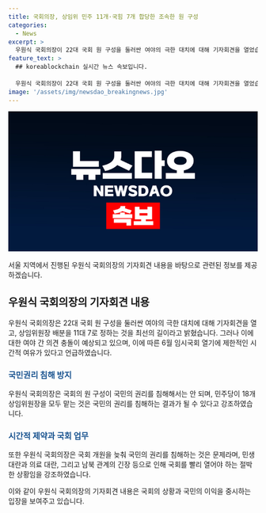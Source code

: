 ```yaml
---
title: 국회의장, 상임위 민주 11개·국힘 7개 합당한 조속한 원 구성
categories:
  - News
excerpt: >
  우원식 국회의장이 22대 국회 원 구성을 둘러싼 여야의 극한 대치에 대해 기자회견을 열었습니다. 그는 상임위원장 배분을 논의하고 "현재로서는 11대 7로 배분하여 원 구성을 마무리해야 한다"고 밝혔습니다. 또한 국민의 권리를 침해하지 말아야 한다며 국회 개원을 늦추는 것은 국민에 대한 권리 침해라고 지적했습니다. 이에 대한 해결책을 촉구했습니다.
feature_text: >
  ## koreablockchain 실시간 뉴스 속보입니다.

  우원식 국회의장이 22대 국회 원 구성을 둘러싼 여야의 극한 대치에 대해 기자회견을 열었습니다. 그는 상임위원장 배분을 논의하고 "현재로서는 11대 7로 배분하여 원 구성을 마무리해야 한다"고 밝혔습니다. 또한 국민의 권리를 침해하지 말아야 한다며 국회 개원을 늦추는 것은 국민에 대한 권리 침해라고 지적했습니다. 이에 대한 해결책을 촉구했습니다.
image: '/assets/img/newsdao_breakingnews.jpg'
---
```


<p><img src="/assets/img/newsdao_breakingnews.jpg" alt="koreablockchain 속보" /></p>

<p>서울 지역에서 진행된 우원식 국회의장의 기자회견 내용을 바탕으로 관련된 정보를 제공하겠습니다.</p>

<h2 data-ke-size="size26">우원식 국회의장의 기자회견 내용</h2>

<p data-ke-size="size16">우원식 국회의장은 22대 국회 원 구성을 둘러싼 여야의 극한 대치에 대해 기자회견을 열고, 상임위원장 배분을 11대 7로 정하는 것을 최선의 길이라고 밝혔습니다. 그러나 이에 대한 여야 간 의견 충돌이 예상되고 있으며, 이에 따른 6월 임시국회 열기에 제한적인 시간적 여유가 있다고 언급하였습니다.</p>

<h3><b><span style="color: #1a5490;">국민권리 침해 방지</span></b></h3>

<p data-ke-size="size16">우원식 국회의장은 국회의 원 구성이 국민의 권리를 침해해서는 안 되며, 민주당이 18개 상임위원장을 모두 맡는 것은 국민의 권리를 침해하는 결과가 될 수 있다고 강조하였습니다.</p>

<h3><b><span style="color: #1a5490;">시간적 제약과 국회 업무</span></b></h3>

<p data-ke-size="size16">또한 우원식 국회의장은 국회 개원을 늦춰 국민의 권리를 침해하는 것은 문제라며, 민생 대란과 의료 대란, 그리고 남북 관계의 긴장 등으로 인해 국회를 빨리 열어야 하는 절박한 상황임을 강조하였습니다.</p>

<p>이와 같이 우원식 국회의장의 기자회견 내용은 국회의 상황과 국민의 이익을 중시하는 입장을 보여주고 있습니다.</p>

